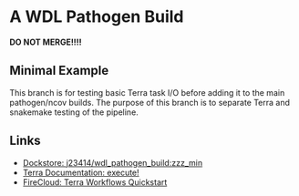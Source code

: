 # A WDL Pathogen Build

**DO NOT MERGE!!!!**

## Minimal Example

This branch is for testing basic Terra task I/O before adding it to the main pathogen/ncov builds. The purpose of this branch is to separate Terra and snakemake testing of the pipeline.

## Links

* [Dockstore: j23414/wdl\_pathogen\_build:zzz\_min](https://dockstore.org/workflows/github.com/j23414/wdl_pathogen_build:zzz_min?tab=info)
* [Terra Documentation: execute!](https://support.terra.bio/hc/en-us/articles/360037487871-Execute-)
* [FireCloud: Terra Workflows Quickstart](https://firecloud.terra.bio/#workspaces/fc-product-demo/Terra-Workflows-Quickstart)
